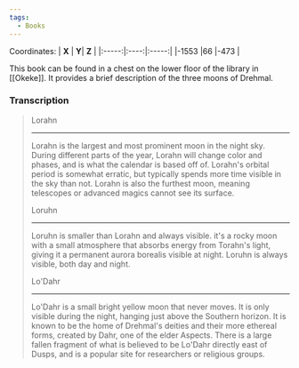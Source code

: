 ```yaml
---
tags:
  - Books
---
```


Coordinates:
| **X** | **Y**| **Z** |
|:-----:|:----:|:-----:|
|-1553  |66   |-473  |

This book can be found in a chest on the lower floor of the library in [[Okeke]]. It provides a brief description of the three moons of Drehmal.

### Transcription
> Lorahn
>
> -------------------
>
> Lorahn is the largest and most prominent moon in the night sky. During different parts of the year, Lorahn will change color and phases, and is what the calendar is based off of. Lorahn's orbital period is somewhat erratic, but typically spends more time visible in the sky than not. Lorahn is also the furthest moon, meaning telescopes or advanced magics cannot see its surface.
>
> Loruhn
>
> -------------------
>
> Loruhn is smaller than Lorahn and always visible. it's a rocky moon with a small atmosphere that absorbs energy from Torahn's light, giving it a permanent aurora borealis visible at night. Loruhn is always visible, both day and night.
>
> Lo'Dahr
>
> -------------------
>
> Lo'Dahr is a small bright yellow moon that never moves. It is only visible during the night, hanging just above the Southern horizon. It is known to be the home of Drehmal's deities and their more ethereal forms, created by Dahr, one of the elder Aspects. There is a large fallen fragment of what is believed to be Lo'Dahr directly east of Dusps, and is a popular site for researchers or religious groups.

